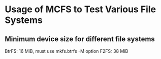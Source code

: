 # Usage of MCFS to Test Various File Systems

## Minimum device size for different file systems

BtrFS: 16 MiB, must use mkfs.btrfs -M option
F2FS: 38 MiB
